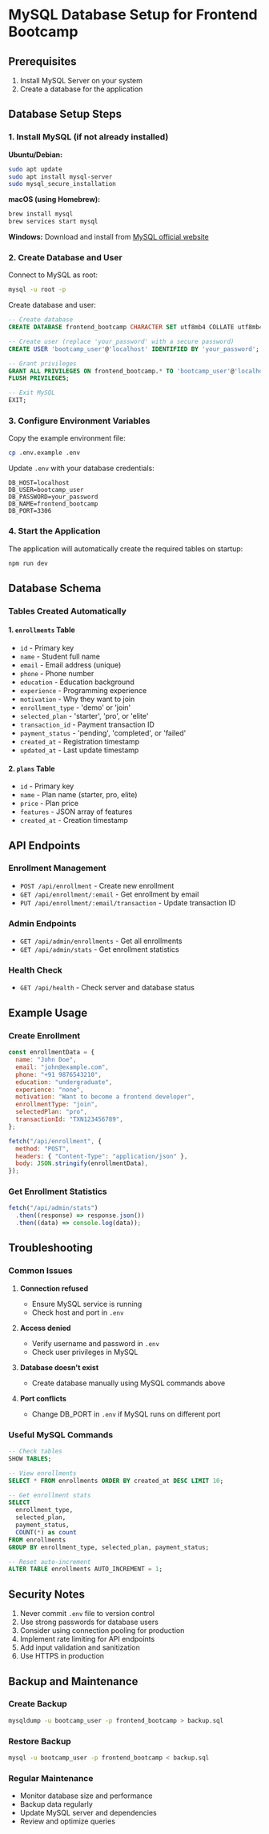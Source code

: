 # MySQL Database Setup for Frontend Bootcamp

## Prerequisites

1. Install MySQL Server on your system
2. Create a database for the application

## Database Setup Steps

### 1. Install MySQL (if not already installed)

**Ubuntu/Debian:**

```bash
sudo apt update
sudo apt install mysql-server
sudo mysql_secure_installation
```

**macOS (using Homebrew):**

```bash
brew install mysql
brew services start mysql
```

**Windows:**
Download and install from [MySQL official website](https://dev.mysql.com/downloads/installer/)

### 2. Create Database and User

Connect to MySQL as root:

```bash
mysql -u root -p
```

Create database and user:

```sql
-- Create database
CREATE DATABASE frontend_bootcamp CHARACTER SET utf8mb4 COLLATE utf8mb4_unicode_ci;

-- Create user (replace 'your_password' with a secure password)
CREATE USER 'bootcamp_user'@'localhost' IDENTIFIED BY 'your_password';

-- Grant privileges
GRANT ALL PRIVILEGES ON frontend_bootcamp.* TO 'bootcamp_user'@'localhost';
FLUSH PRIVILEGES;

-- Exit MySQL
EXIT;
```

### 3. Configure Environment Variables

Copy the example environment file:

```bash
cp .env.example .env
```

Update `.env` with your database credentials:

```env
DB_HOST=localhost
DB_USER=bootcamp_user
DB_PASSWORD=your_password
DB_NAME=frontend_bootcamp
DB_PORT=3306
```

### 4. Start the Application

The application will automatically create the required tables on startup:

```bash
npm run dev
```

## Database Schema

### Tables Created Automatically

#### 1. `enrollments` Table

- `id` - Primary key
- `name` - Student full name
- `email` - Email address (unique)
- `phone` - Phone number
- `education` - Education background
- `experience` - Programming experience
- `motivation` - Why they want to join
- `enrollment_type` - 'demo' or 'join'
- `selected_plan` - 'starter', 'pro', or 'elite'
- `transaction_id` - Payment transaction ID
- `payment_status` - 'pending', 'completed', or 'failed'
- `created_at` - Registration timestamp
- `updated_at` - Last update timestamp

#### 2. `plans` Table

- `id` - Primary key
- `name` - Plan name (starter, pro, elite)
- `price` - Plan price
- `features` - JSON array of features
- `created_at` - Creation timestamp

## API Endpoints

### Enrollment Management

- `POST /api/enrollment` - Create new enrollment
- `GET /api/enrollment/:email` - Get enrollment by email
- `PUT /api/enrollment/:email/transaction` - Update transaction ID

### Admin Endpoints

- `GET /api/admin/enrollments` - Get all enrollments
- `GET /api/admin/stats` - Get enrollment statistics

### Health Check

- `GET /api/health` - Check server and database status

## Example Usage

### Create Enrollment

```javascript
const enrollmentData = {
  name: "John Doe",
  email: "john@example.com",
  phone: "+91 9876543210",
  education: "undergraduate",
  experience: "none",
  motivation: "Want to become a frontend developer",
  enrollmentType: "join",
  selectedPlan: "pro",
  transactionId: "TXN123456789",
};

fetch("/api/enrollment", {
  method: "POST",
  headers: { "Content-Type": "application/json" },
  body: JSON.stringify(enrollmentData),
});
```

### Get Enrollment Statistics

```javascript
fetch("/api/admin/stats")
  .then((response) => response.json())
  .then((data) => console.log(data));
```

## Troubleshooting

### Common Issues

1. **Connection refused**

   - Ensure MySQL service is running
   - Check host and port in `.env`

2. **Access denied**

   - Verify username and password in `.env`
   - Check user privileges in MySQL

3. **Database doesn't exist**

   - Create database manually using MySQL commands above

4. **Port conflicts**
   - Change DB_PORT in `.env` if MySQL runs on different port

### Useful MySQL Commands

```sql
-- Check tables
SHOW TABLES;

-- View enrollments
SELECT * FROM enrollments ORDER BY created_at DESC LIMIT 10;

-- Get enrollment stats
SELECT
  enrollment_type,
  selected_plan,
  payment_status,
  COUNT(*) as count
FROM enrollments
GROUP BY enrollment_type, selected_plan, payment_status;

-- Reset auto-increment
ALTER TABLE enrollments AUTO_INCREMENT = 1;
```

## Security Notes

1. Never commit `.env` file to version control
2. Use strong passwords for database users
3. Consider using connection pooling for production
4. Implement rate limiting for API endpoints
5. Add input validation and sanitization
6. Use HTTPS in production

## Backup and Maintenance

### Create Backup

```bash
mysqldump -u bootcamp_user -p frontend_bootcamp > backup.sql
```

### Restore Backup

```bash
mysql -u bootcamp_user -p frontend_bootcamp < backup.sql
```

### Regular Maintenance

- Monitor database size and performance
- Backup data regularly
- Update MySQL server and dependencies
- Review and optimize queries
